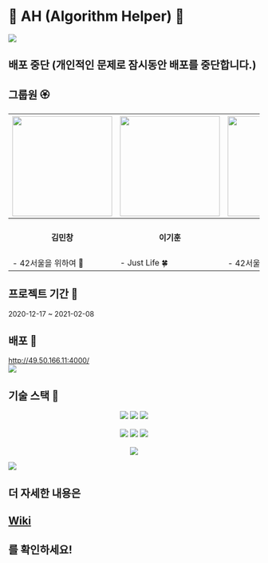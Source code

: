 # 🌸 AH (Algorithm Helper) 🌸

![](https://i.imgur.com/cFK6CTI.png)

## 배포 중단 (개인적인 문제로 잠시동안 배포를 중단합니다.)

## 그룹원 🏵

|<a href="https://github.com/superpangE"><img src = "https://avatars0.githubusercontent.com/u/62474560?s=460&v=4" width="200" height="200"/></a>|<a href="https://github.com/hypering"><img src = "https://avatars0.githubusercontent.com/u/76029773?s=460&v=4" width="200" height="200"/></a>|<a href="https://github.com/pjh612"><img src = "https://avatars2.githubusercontent.com/u/62292492?s=460&v=4" width="200" height="200"/></a>|
|------|---|---|
|<div align ="center"><h4>김민창</h4><div>|<div align ="center"><h4>이기훈</h4><div>|<div align ="center"><h4>박진형</h4><div>|
|- 42서울을 위하여 🌵|- Just Life 🍀|- 42서울을 위하여 🌱|
  
## 프로젝트 기간 🌸

2020-12-17 ~ 2021-02-08
  
## 배포 🍁

http://49.50.166.11:4000/
<br>
![](https://i.imgur.com/hcNfWpS.png)
## 기술 스택 🌻

<div>

<div style="text-align: center">

<img src = "https://camo.githubusercontent.com/5c1f75e9d4bb39b623742a8454c91313041d23e4d4c07c2d43c6ce53ec9414c5/68747470733a2f2f696d672e736869656c64732e696f2f62616467652f6e6f64652e6a732d7631322e31382e332d626c61636b677265656e3f6c6f676f3d6e6f64652e6a73" />

<img src = "https://camo.githubusercontent.com/3fef9bb368ed1e98be67e8ed67ff70916327d9989bd863fa84350e0498440bbb/68747470733a2f2f696d672e736869656c64732e696f2f62616467652f72656163742d7631372e302e312d3163663f6c6f676f3d7265616374" />

<img src = "https://camo.githubusercontent.com/1433f5ad0221f34f052ef207bfc2dac1d1d01b4f94c28c904cd03cfcacd98b55/68747470733a2f2f696d672e736869656c64732e696f2f62616467652f6d6f6e676f44422d76342e342d677265656e3f6c6f676f3d6d6f6e676f4442" />

</div>

<br>


<div style="text-align: center">

<img src = "https://camo.githubusercontent.com/1e554817ed599eed87183b9fd4e1b5d4fa1606a4f26603d9cb6161f09f4d982d/68747470733a2f2f696d672e736869656c64732e696f2f62616467652f4e6f64656d6f6e2d76322e302e342d2532333736443034423f6c6f676f3d4e6f64656d6f6e" />

<img src = "https://camo.githubusercontent.com/a3b1a85624523d76077b1d96d91d66be9bd2b50743b281e83dcf49382f89eada/68747470733a2f2f696d672e736869656c64732e696f2f62616467652f426162656c2d76372e31302e352d2532334639444333453f6c6f676f3d426162656c" />

<img src = "https://camo.githubusercontent.com/41b33822a6b2e6458f03c8f0a9cfda7ad288eeb0c601cc9d47ddb533bf3aca35/68747470733a2f2f696d672e736869656c64732e696f2f7374617469632f76313f6c6162656c3d45787072657373266d6573736167653d342e31372e3126636f6c6f723d79656c6c6f77" />


</div>

<br>

<div style="text-align: center">
<img src = "https://camo.githubusercontent.com/eb6970d7cfba15379c491e9e317b1d87693d518017424f5c3b2313a932bca235/68747470733a2f2f696d672e736869656c64732e696f2f62616467652f4e617665725f436c6f75645f506c6174666f726d2d636f6d706163745f7365727665722d39636626636f6c6f723d627269676874677265656e" />
</div>

</div>

![](https://i.imgur.com/a5fdcEG.png)

<h2>더 자세한 내용은</h2> <h2><a href = "https://github.com/hypering/AH-Algorithm-Helper-Project/wiki">Wiki</a></h2> <h2>를 확인하세요!</h2>
